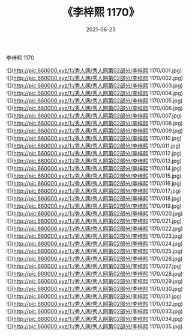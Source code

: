 ﻿---
layout: post
title:  《李梓熙 1170》
date:   2021-06-23
img: http://pic.660000.xyz/1:/秀人网/秀人网第02部分/李梓熙 1170/000.jpg
categories: [美女, 清纯, 唯美]
---

李梓熙 1170

  ![](http://pic.660000.xyz/1:/秀人网/秀人网第02部分/李梓熙 1170/001.jpg) <br> ![](http://pic.660000.xyz/1:/秀人网/秀人网第02部分/李梓熙 1170/002.jpg) <br> ![](http://pic.660000.xyz/1:/秀人网/秀人网第02部分/李梓熙 1170/003.jpg) <br> ![](http://pic.660000.xyz/1:/秀人网/秀人网第02部分/李梓熙 1170/004.jpg) <br> ![](http://pic.660000.xyz/1:/秀人网/秀人网第02部分/李梓熙 1170/005.jpg) <br> ![](http://pic.660000.xyz/1:/秀人网/秀人网第02部分/李梓熙 1170/006.jpg) <br> ![](http://pic.660000.xyz/1:/秀人网/秀人网第02部分/李梓熙 1170/007.jpg) <br> ![](http://pic.660000.xyz/1:/秀人网/秀人网第02部分/李梓熙 1170/008.jpg) <br> ![](http://pic.660000.xyz/1:/秀人网/秀人网第02部分/李梓熙 1170/009.jpg) <br> ![](http://pic.660000.xyz/1:/秀人网/秀人网第02部分/李梓熙 1170/010.jpg) <br> ![](http://pic.660000.xyz/1:/秀人网/秀人网第02部分/李梓熙 1170/011.jpg) <br> ![](http://pic.660000.xyz/1:/秀人网/秀人网第02部分/李梓熙 1170/012.jpg) <br> ![](http://pic.660000.xyz/1:/秀人网/秀人网第02部分/李梓熙 1170/013.jpg) <br> ![](http://pic.660000.xyz/1:/秀人网/秀人网第02部分/李梓熙 1170/014.jpg) <br> ![](http://pic.660000.xyz/1:/秀人网/秀人网第02部分/李梓熙 1170/015.jpg) <br> ![](http://pic.660000.xyz/1:/秀人网/秀人网第02部分/李梓熙 1170/016.jpg) <br> ![](http://pic.660000.xyz/1:/秀人网/秀人网第02部分/李梓熙 1170/017.jpg) <br> ![](http://pic.660000.xyz/1:/秀人网/秀人网第02部分/李梓熙 1170/018.jpg) <br> ![](http://pic.660000.xyz/1:/秀人网/秀人网第02部分/李梓熙 1170/019.jpg) <br> ![](http://pic.660000.xyz/1:/秀人网/秀人网第02部分/李梓熙 1170/020.jpg) <br> ![](http://pic.660000.xyz/1:/秀人网/秀人网第02部分/李梓熙 1170/021.jpg) <br> ![](http://pic.660000.xyz/1:/秀人网/秀人网第02部分/李梓熙 1170/022.jpg) <br> ![](http://pic.660000.xyz/1:/秀人网/秀人网第02部分/李梓熙 1170/023.jpg) <br> ![](http://pic.660000.xyz/1:/秀人网/秀人网第02部分/李梓熙 1170/024.jpg) <br> ![](http://pic.660000.xyz/1:/秀人网/秀人网第02部分/李梓熙 1170/025.jpg) <br> ![](http://pic.660000.xyz/1:/秀人网/秀人网第02部分/李梓熙 1170/026.jpg) <br> ![](http://pic.660000.xyz/1:/秀人网/秀人网第02部分/李梓熙 1170/027.jpg) <br> ![](http://pic.660000.xyz/1:/秀人网/秀人网第02部分/李梓熙 1170/028.jpg) <br> ![](http://pic.660000.xyz/1:/秀人网/秀人网第02部分/李梓熙 1170/029.jpg) <br> ![](http://pic.660000.xyz/1:/秀人网/秀人网第02部分/李梓熙 1170/030.jpg) <br> ![](http://pic.660000.xyz/1:/秀人网/秀人网第02部分/李梓熙 1170/031.jpg) <br> ![](http://pic.660000.xyz/1:/秀人网/秀人网第02部分/李梓熙 1170/032.jpg) <br> ![](http://pic.660000.xyz/1:/秀人网/秀人网第02部分/李梓熙 1170/033.jpg) <br> ![](http://pic.660000.xyz/1:/秀人网/秀人网第02部分/李梓熙 1170/034.jpg) <br> ![](http://pic.660000.xyz/1:/秀人网/秀人网第02部分/李梓熙 1170/035.jpg) <br>